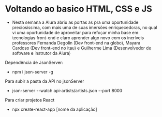 

# Voltando ao basico HTML, CSS e JS

- Nesta semana a Alura abriu as portas as pra uma oportunidade preciosíssima, com mais uma de suas imersões
  enriquecedoras, no qual vi uma oportunidade de aproveitar para refoçar minha base em tecnologias front-end
  e claro aprender algo novo com os incríveis professores Fernanda Degolin (Dev front-end na globo), Mayara Cardoso (Dev front-end no itau) e Guilherme Lima (Desenvolvedor de software e instrutor da Alura)


Dependência de JsonServer: 
  - npm i json-server -g

Para subir a pasta da API no jsonServer
  - json-server --watch api-artists/artists.json --port 8000


Para criar projetos React
  - npx create-react-app \[nome da aplicação\]
